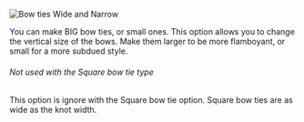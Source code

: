 ![Bow ties Wide and Narrow](tipwidth.svg)

You can make BIG bow ties, or small ones. This option allows you to change the vertical size of the bows. Make them larger to be more flamboyant, or small for a more subdued style.

<Note>

###### Not used with the Square bow tie type

This option is ignore with the Square bow tie option. Square bow ties are as wide as the knot width.

</Note>

